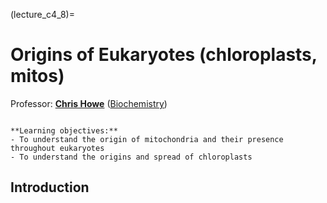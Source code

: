 (lecture_c4_8)=
# Origins of Eukaryotes (chloroplasts, mitos)

Professor: **[Chris Howe](mailto:jmh65@cam.ac.uk)** ([Biochemistry](https://www.bioc.cam.ac.uk/research/howe))

```{highlights}

**Learning objectives:**
- To understand the origin of mitochondria and their presence throughout eukaryotes
- To understand the origins and spread of chloroplasts

```

## Introduction